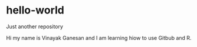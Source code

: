 # hello-world
Just another repository

Hi my name is Vinayak Ganesan and I am learning hiow to use Gitbub and R.
